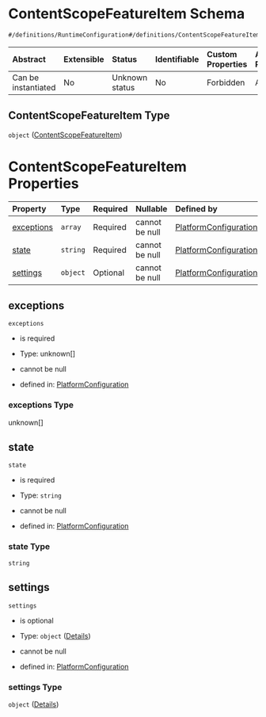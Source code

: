 # ContentScopeFeatureItem Schema

```txt
#/definitions/RuntimeConfiguration#/definitions/ContentScopeFeatureItem
```



| Abstract            | Extensible | Status         | Identifiable | Custom Properties | Additional Properties | Access Restrictions | Defined In                                                                              |
| :------------------ | :--------- | :------------- | :----------- | :---------------- | :-------------------- | :------------------ | :-------------------------------------------------------------------------------------- |
| Can be instantiated | No         | Unknown status | No           | Forbidden         | Allowed               | none                | [contentScope.schema.json\*](../../out/contentScope.schema.json "open original schema") |

## ContentScopeFeatureItem Type

`object` ([ContentScopeFeatureItem](contentscope-definitions-contentscopefeatureitem.md))

# ContentScopeFeatureItem Properties

| Property                  | Type     | Required | Nullable       | Defined by                                                                                                                                                                                         |
| :------------------------ | :------- | :------- | :------------- | :------------------------------------------------------------------------------------------------------------------------------------------------------------------------------------------------- |
| [exceptions](#exceptions) | `array`  | Required | cannot be null | [PlatformConfiguration](contentscope-definitions-contentscopefeatureitem-properties-exceptions.md "#/definitions/RuntimeConfiguration#/definitions/ContentScopeFeatureItem/properties/exceptions") |
| [state](#state)           | `string` | Required | cannot be null | [PlatformConfiguration](contentscope-definitions-contentscopefeatureitem-properties-state.md "#/definitions/RuntimeConfiguration#/definitions/ContentScopeFeatureItem/properties/state")           |
| [settings](#settings)     | `object` | Optional | cannot be null | [PlatformConfiguration](contentscope-definitions-contentscopefeatureitem-properties-settings.md "#/definitions/RuntimeConfiguration#/definitions/ContentScopeFeatureItem/properties/settings")     |

## exceptions



`exceptions`

*   is required

*   Type: unknown\[]

*   cannot be null

*   defined in: [PlatformConfiguration](contentscope-definitions-contentscopefeatureitem-properties-exceptions.md "#/definitions/RuntimeConfiguration#/definitions/ContentScopeFeatureItem/properties/exceptions")

### exceptions Type

unknown\[]

## state



`state`

*   is required

*   Type: `string`

*   cannot be null

*   defined in: [PlatformConfiguration](contentscope-definitions-contentscopefeatureitem-properties-state.md "#/definitions/RuntimeConfiguration#/definitions/ContentScopeFeatureItem/properties/state")

### state Type

`string`

## settings



`settings`

*   is optional

*   Type: `object` ([Details](contentscope-definitions-contentscopefeatureitem-properties-settings.md))

*   cannot be null

*   defined in: [PlatformConfiguration](contentscope-definitions-contentscopefeatureitem-properties-settings.md "#/definitions/RuntimeConfiguration#/definitions/ContentScopeFeatureItem/properties/settings")

### settings Type

`object` ([Details](contentscope-definitions-contentscopefeatureitem-properties-settings.md))
